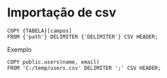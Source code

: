 <h1>Importação de csv</h1>

```
COPY {TABELA}[campos]
FROM {'path'} DELIMITER {'DELIMITER'} CSV HEADER;
```

Exemplo

```
COPY public.users(name, email)
FROM 'C:/temp/users.csv' DELIMITER ';' CSV HEADER;
```

